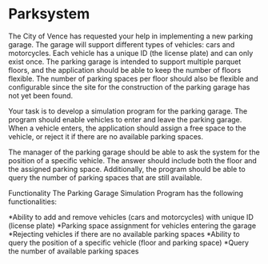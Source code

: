 # Parksystem


The City of Vence has requested your help in implementing a new parking garage. The garage will support different types of vehicles: cars and motorcycles. Each vehicle has a unique ID (the license plate) and can only exist once. The parking garage is intended to support multiple parquet floors, and the application should be able to keep the number of floors flexible. The number of parking spaces per floor should also be flexible and configurable since the site for the construction of the parking garage has not yet been found.

Your task is to develop a simulation program for the parking garage. The program should enable vehicles to enter and leave the parking garage. When a vehicle enters, the application should assign a free space to the vehicle, or reject it if there are no available parking spaces.

The manager of the parking garage should be able to ask the system for the position of a specific vehicle. The answer should include both the floor and the assigned parking space. Additionally, the program should be able to query the number of parking spaces that are still available.

Functionality
The Parking Garage Simulation Program has the following functionalities:

*Ability to add and remove vehicles (cars and motorcycles) with unique ID (license plate)
*Parking space assignment for vehicles entering the garage
*Rejecting vehicles if there are no available parking spaces
*Ability to query the position of a specific vehicle (floor and parking space)
*Query the number of available parking spaces
